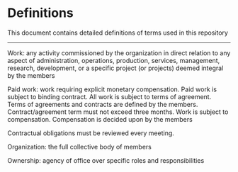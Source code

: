 # Definitions

This document contains detailed definitions of terms used in this repository
____________________

Work: any activity commissioned by the organization in direct relation to any aspect of administration, operations, production, services, management, research, development, or a specific project (or projects) deemed integral by the members

Paid work: work requiring explicit monetary compensation. Paid work is subject to binding contract. All work is subject to terms of agreement. Terms of agreements and contracts are defined by the members. Contract/agreement term must not exceed three months. Work is subject to compensation. Compensation is decided upon by the members

Contractual obligations must be reviewed every meeting. 

Organization: the full collective body of members

Ownership: agency of office over specific roles and responsibilities
